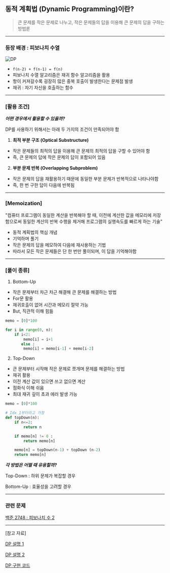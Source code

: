 ## 동적 계획법 (Dynamic Programming)이란?

> 큰 문제를 작은 문제로 나누고, 작은 문제들의 답을 이용해 큰 문제의 답을 구하는 방법론

---

### 등장 배경 : 피보나치 수열

![DP](DP.png)

-   `f(n-2) + f(n-1) = f(n)`
-   피보나치 수열 알고리즘은 재귀 함수 알고리즘을 활용
-   항이 커져갈수록 굉장히 많은 중복 호출이 발생한다는 문제점 발생
-   재귀 : 자기 자신을 호출하는 함수

---

### \[활용 조건\]

_**어떤 경우에서 활용할 수 있을까?**_

DP를 사용하기 위해서는 아래 두 가지의 조건이 만족되어야 함

1.  **최적 부분 구조 (Optical Substructure)**

-   작은 문제들의 최적의 답을 이용해 큰 문제의 최적의 답을 구할 수 있어야 함
-   즉, 큰 문제의 답에 작은 문제의 답이 포함되어 있음

2.  **부분 문제 반복 (Overlapping Subproblem)**

-   작은 문제의 답을 재활용하기 때문에 동일한 부분 문제가 반복적으로 나타나야함
-   즉, 한 번 구한 답이 다음에 반복됨

---

### \[Memoization\]

"컴퓨터 프로그램이 동일한 계산을 반복해야 할 때, 이전에 계산한 값을 메모리에 저장함으로써 동일한 계산의 반복 수행을 제거해 프로그램의 실행속도를 빠르게 하는 기술"

-   동적 계획법의 핵심 개념
-   기억하며 풀기
-   작은 문제의 답을 메모하여 다음에 재사용하는 기법
-   따라서 모든 작은 문제들은 단 한 번만 풀이되며, 이 답을 기억해야함

---

### \[풀이 종류\]

1.  Bottom-Up

-   작은 문제부터 차근 차근 해결해 큰 문제를 해결하는 방법
-   For문 활용
-   재귀호출이 없어 시간과 메모리 절약 가능
-   But, 직관적 이해 힘듦

```Python
memo = [0]*100

for i in range(0, n):
    if i<2:
        memo[i] = i+1
       else :
        memo[i] = memo[i-1] + memo[i-2]
```

2.  Top-Down

-   큰 문제부터 시작해 작은 문제로 쪼개며 문제를 해결하는 방법
-   재귀 활용
-   이전 계산 값이 있으면 쓰고 없으면 계산
-   점화식 이해 쉬움
-   최대 재귀 깊이 초과 에러 발생 가능

```Python
memo = [0]*100

# Idx 1부터라고 가정
def topDown(n):
    if n<=2:
        return n

    if memo[n] != 0 :
        return memo[n]

    memo[n] = topDown(n-1) + topDown (n-2)
    return memo[n]
```

**_각 방법은 어떨 때 유용할까?_**

Top-Down : 하위 문제가 복잡할 경우

Bottom-Up : 효율성을 고려할 경우

---

### 관련 문제

[백준 2748 : 피보나치 수 2](https://www.acmicpc.net/problem/2748)

---

\[참고 자료\]

[DP 설명 1](https://velog.io/@dlgosla/%EA%B0%9C%EB%85%90-%EC%A0%95%EB%A6%AC-%EB%8F%99%EC%A0%81-%EA%B3%84%ED%9A%8D%EB%B2%95DP-Dynamic-Programming)

[DP 설명 2](https://adjh54.tistory.com/201)

[DP 구현 코드](https://80000coding.oopy.io/60c3d4d3-f569-4b47-bdde-9a65d30f3bc5)